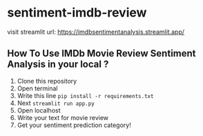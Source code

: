 # sentiment-imdb-review

visit streamlit url: https://imdbsentimentanalysis.streamlit.app/

## How To Use IMDb Movie Review Sentiment Analysis in your local ?
1. Clone this repository
2. Open terminal
3. Write this line
   `pip install -r requirements.txt`
4. Next
   `streamlit run app.py`
5. Open localhost
6. Write your text for movie review
7. Get your sentiment prediction category!
